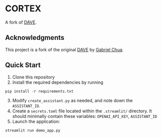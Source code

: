 # CORTEX

A fork of [DAVE](https://github.com/gabrielchua/dave).

## Acknowledgments

This project is a fork of the original [DAVE](https://github.com/gabrielchua/dave) by [Gabriel Chua](https://gabrielchua.me/).

## Quick Start

1. Clone this repository
2. Install the required dependencies by running

```python
pip install -r requirements.txt
```
   
3. Modify `create_assistant.py` as needed, and note down the `ASSISTANT_ID`.
4. Create a `secrets.toml` file located within the `.streamlit/` directory. It should minimally contain these variables: `OPENAI_API_KEY`, `ASSISTANT_ID`
5. Launch the application:

```python
streamlit run demo_app.py
```

